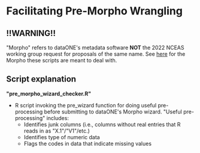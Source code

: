 # Facilitating Pre-Morpho Wrangling

## !!WARNING!!

"Morpho" refers to dataONE's metadata software **NOT** the 2022 NCEAS working group request for proposals of the same name. See [here](https://old.dataone.org/software-tools/morpho) for the Morpho these scripts are meant to deal with.

## Script explanation

**"pre_morpho_wizard_checker.R"**

- R script invoking the pre_wizard function for doing useful pre-processing before submitting to dataONE's Morpho wizard. "Useful pre-processing" includes:
    - Identifies junk columns (i.e., columns without real entries that R reads in as "X.1"/"V1"/etc.)
    - Identifies type of numeric data
    - Flags the codes in data that indicate missing values
